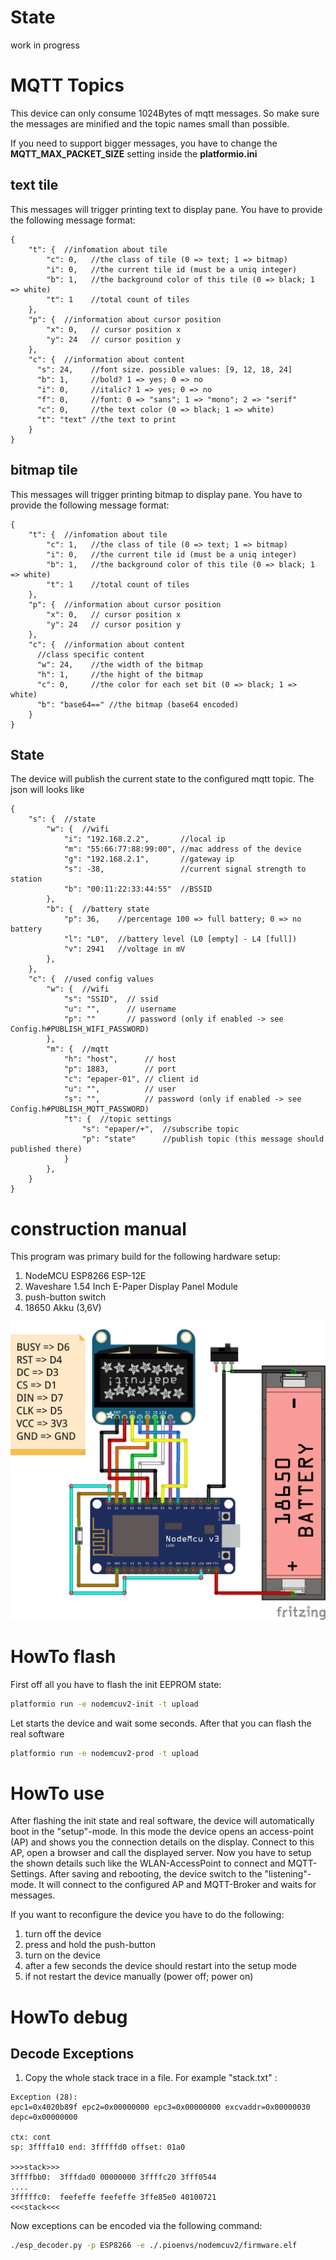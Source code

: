 # State
work in progress

# MQTT Topics

This device can only consume 1024Bytes of mqtt messages. So make sure the messages
are minified and the topic names small than possible.

If you need to support bigger messages, you have to change the **MQTT_MAX_PACKET_SIZE** setting
inside the **platformio.ini**

## text tile

This messages will trigger printing text to display pane. You have to provide
the following message format:
```json5
{
    "t": {  //infomation about tile
        "c": 0,   //the class of tile (0 => text; 1 => bitmap)
        "i": 0,   //the current tile id (must be a uniq integer)
        "b": 1,   //the background color of this tile (0 => black; 1 => white)
        "t": 1    //total count of tiles
    },
    "p": {  //information about cursor position
        "x": 0,   // cursor position x
        "y": 24   // cursor position y
    },
    "c": {  //information about content
      "s": 24,    //font size. possible values: [9, 12, 18, 24]
      "b": 1,     //bold? 1 => yes; 0 => no
      "i": 0,     //italic? 1 => yes; 0 => no
      "f": 0,     //font: 0 => "sans"; 1 => "mono"; 2 => "serif"
      "c": 0,     //the text color (0 => black; 1 => white)
      "t": "text" //the text to print
    }
}
```

## bitmap tile

This messages will trigger printing bitmap to display pane. You have to provide
the following message format:
```json5
{
    "t": {  //infomation about tile
        "c": 1,   //the class of tile (0 => text; 1 => bitmap)
        "i": 0,   //the current tile id (must be a uniq integer)
        "b": 1,   //the background color of this tile (0 => black; 1 => white)
        "t": 1    //total count of tiles
    },
    "p": {  //information about cursor position
        "x": 0,   // cursor position x
        "y": 24   // cursor position y
    },
    "c": {  //information about content
      //class specific content
      "w": 24,    //the width of the bitmap
      "h": 1,     //the hight of the bitmap
      "c": 0,     //the color for each set bit (0 => black; 1 => white)
      "b": "base64==" //the bitmap (base64 encoded)
    }
}
```

## State
The device will publish the current state to the configured mqtt topic. The json will looks like
```json5
{
    "s": {  //state
        "w": {  //wifi
            "i": "192.168.2.2",       //local ip
            "m": "55:66:77:88:99:00", //mac address of the device
            "g": "192.168.2.1",       //gateway ip
            "s": -38,                 //current signal strength to station
            "b": "00:11:22:33:44:55"  //BSSID
        },
        "b": {  //battery state
            "p": 36,    //percentage 100 => full battery; 0 => no battery
            "l": "L0",  //battery level (L0 [empty] - L4 [full])
            "v": 2941   //voltage in mV
        },
    },
    "c": {  //used config values
        "w": {  //wifi
            "s": "SSID",  // ssid
            "u": "",      // username
            "p": ""       // password (only if enabled -> see Config.h#PUBLISH_WIFI_PASSWORD)
        },
        "m": {  //mqtt
            "h": "host",      // host
            "p": 1883,        // port
            "c": "epaper-01", // client id
            "u": "",          // user
            "s": "",          // password (only if enabled -> see Config.h#PUBLISH_MQTT_PASSWORD)
            "t": {  //topic settings
                "s": "epaper/+",  //subscribe topic
                "p": "state"      //publish topic (this message should published there)
            }
        },
    }
}
```

# construction manual
This program was primary build for the following hardware setup:
1. NodeMCU ESP8266 ESP-12E
1. Waveshare 1.54 Inch E-Paper Display Panel Module
1. push-button switch
1. 18650 Akku (3,6V)

![construction plan](/doc/rpaper_layout.png)

# HowTo flash

First off all you have to flash the init EEPROM state:
```bash
platformio run -e nodemcuv2-init -t upload
```
Let starts the device and wait some seconds. After that you can flash the real software
```bash
platformio run -e nodemcuv2-prod -t upload
```

# HowTo use

After flashing the init state and real software, the device will automatically boot in the "setup"-mode.
In this mode the device opens an access-point (AP) and shows you the connection details on the display.
Connect to this AP, open a browser and call the displayed server. Now you have to setup the shown details
such like the WLAN-AccessPoint to connect and MQTT-Settings. After saving and rebooting, the device
switch to the "listening"-mode. It will connect to the configured AP and MQTT-Broker and waits for
messages. 

If you want to reconfigure the device you have to do the following:
1. turn off the device
1. press and hold the push-button
1. turn on the device
1. after a few seconds the device should restart into the setup mode
  1. if not restart the device manually (power off; power on)

# HowTo debug

## Decode Exceptions

1. Copy the whole stack trace in a file. For example "stack.txt" :
```
Exception (28):
epc1=0x4020b89f epc2=0x00000000 epc3=0x00000000 excvaddr=0x00000030 depc=0x00000000

ctx: cont 
sp: 3ffffa10 end: 3fffffd0 offset: 01a0

>>>stack>>>
3ffffbb0:  3fffdad0 00000000 3ffffc20 3fff0544
....
3fffffc0:  feefeffe feefeffe 3ffe85e0 40100721  
<<<stack<<<
```

Now exceptions can be encoded via the following command:
```bash
./esp_decoder.py -p ESP8266 -e ./.pioenvs/nodemcuv2/firmware.elf
```